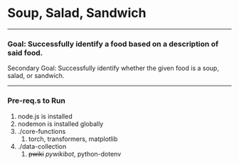# Soup, Salad, Sandwich
---
### Goal: Successfully identify a food based on a description of said food.
Secondary Goal: Successfully identify whether the given food is a soup, salad, or sandwich.

---
### Pre-req.s to Run
1. node.js is installed
2. nodemon is installed globally
3. ./core-functions
   1. torch, transformers, matplotlib
4. ./data-collection
   1. ~~pwiki~~ *pywikibot*, python-dotenv